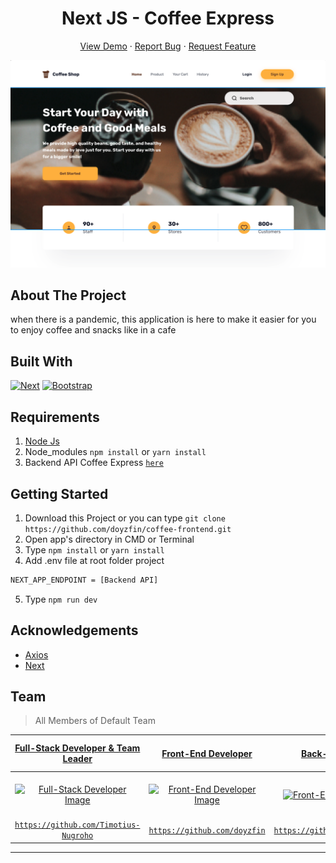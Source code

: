 <h1 align='center'>Next JS - Coffee Express</h1>
  <p align="center">
    <a href="#">View Demo</a>
    ·
    <a href="https://github.com/doyzfin/coffe-frontend">Report Bug</a>
    ·
    <a href="https://github.com/doyzfin/coffe-frontend">Request Feature</a>
  </p>

![Image Banner](https://raw.githubusercontent.com/arkbootcamp/week7-web6-intermediateFrontend/main/image_banner.jpg)

## About The Project

when there is a pandemic, this application is here to make it easier for you to enjoy coffee and snacks like in a cafe

## Built With

[![Next](https://img.shields.io/badge/next-v11.0.0-green)](https://github.com/vercel/next.js/)
[![Bootstrap](https://img.shields.io/badge/Bootstrap-v4.5.x-blue)](https://github.com/react-bootstrap/react-bootstrap)

## Requirements

1. <a href="https://nodejs.org/en/download/">Node Js</a>
2. Node_modules `npm install` or `yarn install`
3. Backend API Coffee Express [`here`](https://github.com/Timotius-Nugroho/cofee-backend)

## Getting Started

1. Download this Project or you can type `git clone https://github.com/doyzfin/coffee-frontend.git`
2. Open app's directory in CMD or Terminal
3. Type `npm install` or `yarn install`
4. Add .env file at root folder project

```sh
NEXT_APP_ENDPOINT = [Backend API]
```

5. Type `npm run dev`

## Acknowledgements

- [Axios](https://www.npmjs.com/package/axios)
- [Next](https://nextjs.org/)

## Team

> All Members of Default Team

|                           <a href="#" target="_blank">**Full-Stack Developer & Team Leader**</a>                           |                                                      <a href="#" target="_blank">**Front-End Developer**</a>                                                      |                                 <a href="#" target="_blank">**Back-End Developer**</a>                                 |                               <a href="#" target="_blank">**Back-End Developer**</a>                               |                                                       <a href="#" target="_blank">**Back-End Developer**</a>                                                        |                                                       <a href="#" target="_blank">**Front-End Developer**</a>                                                       |
| :------------------------------------------------------------------------------------------------------------------------: | :---------------------------------------------------------------------------------------------------------------------------------------------------------------: | :--------------------------------------------------------------------------------------------------------------------: | :----------------------------------------------------------------------------------------------------------------: | :-----------------------------------------------------------------------------------------------------------------------------------------------------------------: | :-----------------------------------------------------------------------------------------------------------------------------------------------------------------: |
| [![Full-Stack Developer Image](https://avatars.githubusercontent.com/u/78992859?v=4)](https://github.com/Timotius-Nugroho) | [![Front-End Developer Image](https://avatars.githubusercontent.com/u/67232524?s=400&u=074ea4d9ba2705d2192a9cb5aca98ffc8824f1b8&v=4)](https://github.com/doyzfin) | [![Front-End Developer Image](https://avatars.githubusercontent.com/u/78518079?v=4)](https://github.com/elazsyahranie) | [![Back-End Developer Image](https://avatars.githubusercontent.com/u/72638066?v=4)](https://github.com/rifqiziyad) | [![Back-End Developer Image](https://avatars1.githubusercontent.com/u/36648956?s=460&u=231204fcec6ae5e59f7249acf062af41d00fbc1c&v=4)](https://github.com/Bagusth15) | [![Back-End Developer Image](https://avatars1.githubusercontent.com/u/36648956?s=460&u=231204fcec6ae5e59f7249acf062af41d00fbc1c&v=4)](https://github.com/Bagusth15) |
|          <a href="https://github.com/Timotius-Nugroho" target="_blank">`https://github.com/Timotius-Nugroho`</a>           |                                       <a href="https://github.com/doyzfin" target="_blank">`https://github.com/doyzfin`</a>                                       |           <a href="https://github.com/elazsyahranie" target="_blank">`https://github.com/elazsyahranie`</a>            |            <a href="https://github.com/rifqiziyad" target="_blank">`https://github.com/rifqiziyad`</a>             |

---

